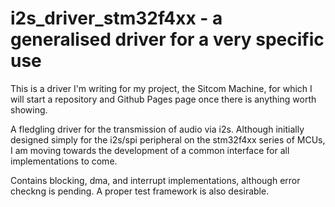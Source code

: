 # i2s_driver_stm32f4xx - a generalised driver for a very specific use

This is a driver I'm writing for my project, the Sitcom Machine, for which I will start a repository and Github Pages page once there is anything worth showing.

A fledgling driver for the transmission of audio via i2s. Although initially designed simply for the i2s/spi peripheral on the stm32f4xx series of MCUs, I am moving towards the development of a common interface for all implementations to come.

Contains blocking, dma, and interrupt implementations, although error checkng is pending. 
A proper test framework is also desirable.
